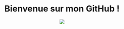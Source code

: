 <h1 align="center">Bienvenue sur mon GitHub !</h1>

<p align="center">
  <a href="https://github.com/utilisateur/projet1">
    <img src="https://img.shields.io/badge/Projet1-Disponible-brightgreen?style=for-the-badge" />
  </a>
</p>
